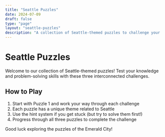 ```yaml
---
title: "Seattle Puzzles"
date: 2024-07-09
draft: false
type: "page"
layout: "seattle-puzzles"
description: "A collection of Seattle-themed puzzles to challenge your mind"
---
```


# Seattle Puzzles

Welcome to our collection of Seattle-themed puzzles! Test your knowledge and problem-solving skills with these three interconnected challenges.

## How to Play

1. Start with Puzzle 1 and work your way through each challenge
2. Each puzzle has a unique theme related to Seattle
3. Use the hint system if you get stuck (but try to solve them first!)
4. Progress through all three puzzles to complete the challenge

Good luck exploring the puzzles of the Emerald City!
